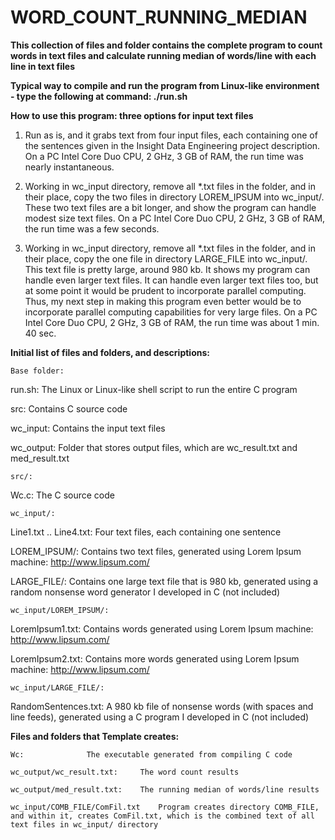 # WORD_COUNT_RUNNING_MEDIAN
<b>This collection of files and folder contains the complete program to count words in text files and calculate running median of words/line with each line in text files</b>


<b>Typical way to compile and run the program from Linux-like environment - type the following at command:  ./run.sh</b>



<b>How to use this program:  three options for input text files</b>

1)  Run as is, and it grabs text from four input files, each containing one of the sentences given in the Insight Data Engineering project description.  On a PC Intel Core Duo CPU, 2 GHz, 3 GB of RAM, the run time was nearly instantaneous.

2)  Working in wc_input directory, remove all *.txt files in the folder, and in their place, copy the two files in directory LOREM_IPSUM into wc_input/.  These two text files are a bit longer, and show the program can handle modest size text files.  On a PC Intel Core Duo CPU, 2 GHz, 3 GB of RAM, the run time was a few seconds.

3)  Working in wc_input directory, remove all *.txt files in the folder, and in their place, copy the one file in directory LARGE_FILE into wc_input/.  This text file is pretty large, around 980 kb.  It shows my program can handle even larger text files.  It can handle even larger text files too, but at some point it would be prudent to incorporate parallel computing.  Thus, my next step in making this program even better would be to incorporate parallel computing capabilities for very large files.  On a PC Intel Core Duo CPU, 2 GHz, 3 GB of RAM, the run time was about 1 min. 40 sec.



<b>Initial list of files and folders, and descriptions:</b>
	
	Base folder:

run.sh:		 	 The Linux or Linux-like shell script to run the entire C program

src:	 			 Contains C source code

wc_input:			 Contains the input text files

wc_output:			 Folder that stores output files, which are wc_result.txt and med_result.txt
 
	src/:

Wc.c:		 		 The C source code
 
	wc_input/:

Line1.txt .. Line4.txt:	 Four text files, each containing one sentence

LOREM_IPSUM/:			 Contains two text files, generated using Lorem Ipsum machine:  http://www.lipsum.com/

LARGE_FILE/:			 Contains one large text file that is 980 kb, generated using a random nonsense word generator I developed in C (not included)
 
	wc_input/LOREM_IPSUM/:

LoremIpsum1.txt:		 Contains words generated using Lorem Ipsum machine:  http://www.lipsum.com/

LoremIpsum2.txt:		 Contains more words generated using Lorem Ipsum machine:  http://www.lipsum.com/

	wc_input/LARGE_FILE/:

RandomSentences.txt:		 A 980 kb file of nonsense words (with spaces and line feeds), generated using a C program I developed in C (not included)

 
 
 
<b>Files and folders that Template creates:</b>

	Wc:		 		 The executable generated from compiling C code
	
	wc_output/wc_result.txt:	 The word count results
	
	wc_output/med_result.txt:	 The running median of words/line results
	
	wc_input/COMB_FILE/ComFil.txt	 Program creates directory COMB_FILE, and within it, creates ComFil.txt, which is the combined text of all text files in wc_input/ directory


	
